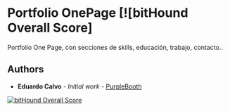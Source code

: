 # Portfolio OnePage [![bitHound Overall Score]

Portfolio One Page, con secciones de skills, educación, trabajo, contacto..

## Authors

* **Eduardo Calvo** - *Initial work* - [PurpleBooth](https://github.com/PurpleBooth)




[![bitHound Overall Score](https://www.bithound.io/github/edumusiclife/Portfolio-Personal/badges/score.svg)](https://www.bithound.io/github/edumusiclife/Portfolio-Personal)

